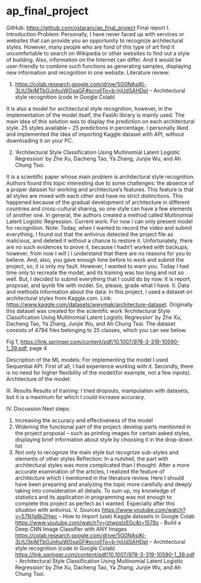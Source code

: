 # ap_final_project


GitHub: https://github.com/ostararo/ap_final_project
Final report
I.	Introduction
Problem: 
Personally, I have never faced up with services or websites that can provide you an opportunity to recognize architectural styles.
However, many people who are fond of this type of art find it uncomfortable to search on Wikipedia or other websites to find out a style of building. Also, information on the Internet can differ. And it would be user-friendly to combine such functions as generating samples, displaying new information and recognition in one website.
Literature review:
1)	https://colab.research.google.com/drive/1iG0NAsiKj-3LtU3kjMTbOJnhuiWOxaGF#scrollTo=b-hjUdSAHDpI – Architectural style recognition (code in Google Colab)

It is also a model for architectural style recognition, however, in the implementation of the model itself, the FastAi library is mainly used. 
The main idea of this solution was to display the prediction on each architectural style. 25 styles available – 25 predictions in percentage.
I personally liked and implemented the idea of importing Kaggle dataset with API, without downloading it on your PC. 

2)	‘Architectural Style Classification Using Multinomial Latent Logistic Regression’ by Zhe Xu, Dacheng Tao, Ya Zhang, Junjie Wu, and Ah Chung Tsoi.

It is a scientific paper whose main problem is architectural style recognition. Authors found this topic interesting due to some challenges: the absence of a proper dataset for working and architecture’s features. This feature is that all styles are mixed with each other and have no strict distinctions. This happened because of the gradual development of architecture in different countries and cross-cultural sharing, so one style can have a few elements of another one. In general, the authors created a method called Multinomial Latent Logistic Regression. 
Current work:
For now I can only present model for recognition.
Note: Today, when I wanted to record the video and submit everything, I found out that the antivirus detected the project file as malicious, and deleted it without a chance to restore it. Unfortunately, there are no such evidences to prove it, because I hadn’t worked with backups, however, from now I will ) 
I understand that there are no reasons for you to believe. And, also, you gave enough time before to work and submit the project, so, it is only my fault. However, I wanted to warn you.
Today I had time only to recreate the model, and its training was too long and not so well. But, I decided to submit everything that I could do by now. It is report, proposal, and ipynb file with model. So, please, grade what I have. 
II.	Data and methods
Information about the data: 
In this project, I used a dataset on architectural styles from Kaggle.com. Link: https://www.kaggle.com/datasets/wwymak/architecture-dataset. Originally this dataset was created for the scientific work ‘Architectural Style Classification Using Multinomial Latent Logistic Regression’ by Zhe Xu, Dacheng Tao, Ya Zhang, Junjie Wu, and Ah Chung Tsoi.
The dataset consists of 4794 files belonging to 25 classes, which you can see below.
 
Fig 1, https://link.springer.com/content/pdf/10.1007/978-3-319-10590-1_39.pdf, page 4

Description of the ML models:
For implementing the model I used Sequential API. First of all, I had experience working with it. Secondly, there is no need for higher flexibility of the model(for example, not a few inputs).
Architecture of the model:
 

III.	Results
Results of training:
I tried dropouts, manipulation with datasets, but it is a maximum for which I could increase accuracy.
 
IV.	Discussion
Next steps:
1)	Increasing the accuracy and effectiveness of the model
2)	Widening the functional part of the project: develop  parts mentioned in the project proposal – such as printing images for certain asked styles, displaying brief information about style by choosing it in the drop-down list
3)	Not only to recognize the main style but recognize sub-styles and elements of other styles 
Reflection:
In a nutshell, the part with architectural styles was more complicated than I thought. After a more accurate examination of the articles, I realized the feature of architecture which I mentioned in the literature review. Here I should have been preparing and analyzing the topic more carefully and deeply taking into consideration all details. To sum up, my knowledge of statistics and its application in programming was not enough to complete this project as perfect as I wanted. Especially after this situation with antivirus.
V.	Sources
https://www.youtube.com/watch?v=57N1g8k2Hwc – How to Import (use) Kaggle datasets in Google Colab
https://www.youtube.com/watch?v=jztwpsIzEGc&t=1578s - Build a Deep CNN Image Classifier with ANY Images
https://colab.research.google.com/drive/1iG0NAsiKj-3LtU3kjMTbOJnhuiWOxaGF#scrollTo=b-hjUdSAHDpI – Architectural style recognition (code in Google Colab)
https://link.springer.com/content/pdf/10.1007/978-3-319-10590-1_39.pdf - Architectural Style Classification Using Multinomial Latent Logistic Regression’ by Zhe Xu, Dacheng Tao, Ya Zhang, Junjie Wu, and Ah Chung Tsoi.
